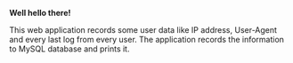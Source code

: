 <b>Well hello there!</b>

This web application records some user data like IP address, User-Agent and every last log from every user.
The application records the information to MySQL database and prints it.
